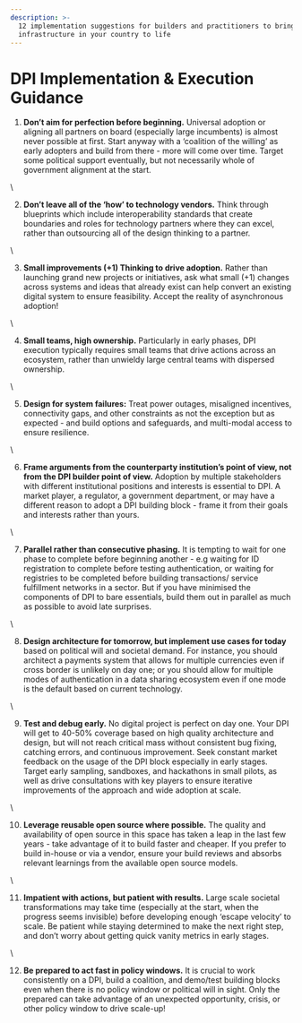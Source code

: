 ```yaml
---
description: >-
  12 implementation suggestions for builders and practitioners to bring digital
  infrastructure in your country to life
---
```


# DPI Implementation & Execution Guidance

1. **Don’t aim for perfection before beginning.** Universal adoption or aligning all partners on board (especially large incumbents) is almost never possible at first. Start anyway with a ‘coalition of the willing’ as early adopters and build from there - more will come over time. Target some political support eventually, but not necessarily whole of government alignment at the start.&#x20;

\


2. **Don’t leave all of the ‘how’ to technology vendors.** Think through blueprints which include interoperability standards that create boundaries and roles for technology partners where they can excel, rather than outsourcing all of the design thinking to a partner.&#x20;

\


3. **Small improvements (+1) Thinking to drive adoption.** Rather than launching grand new projects or initiatives, ask what small (+1) changes across systems and ideas that already exist can help convert an existing digital system to ensure feasibility. Accept the reality of asynchronous adoption!

\


4. &#x20;**Small teams, high ownership.** Particularly in early phases, DPI execution typically requires small teams that drive actions across an ecosystem, rather than unwieldy large central teams with dispersed ownership.&#x20;

\


5. &#x20;**Design for system failures:** Treat power outages, misaligned incentives,  connectivity gaps, and other constraints as not the exception but as expected - and build options and safeguards, and multi-modal access to ensure resilience.&#x20;

\


6. &#x20;**Frame arguments from the counterparty institution’s point of view, not from the DPI builder point of view.**  Adoption by multiple stakeholders with different institutional positions and interests is essential to DPI. A market player, a regulator, a government department, or may have a different reason to adopt a DPI building block - frame it from their goals and interests rather than yours.

\


7. &#x20;**Parallel rather than consecutive phasing.** It is tempting to wait for one phase to complete before beginning another - e.g waiting for ID registration to complete before testing authentication, or waiting for registries to be completed before building transactions/ service fulfillment networks in a sector. But if you have minimised the components of DPI to bare essentials, build them out in parallel as much as possible to avoid late surprises.&#x20;

\


8. **Design architecture for tomorrow, but implement use cases for today** based on political will and societal demand. For instance, you should architect a payments system that allows for multiple currencies even if cross border is unlikely on day one; or you should allow for multiple modes of authentication in a data sharing ecosystem even if one mode is the default based on current technology.&#x20;

\


9. &#x20;**Test and debug early.** No digital project is perfect on day one. Your DPI will get to 40-50% coverage based on high quality architecture and design, but will not reach critical mass without consistent bug fixing, catching errors, and continuous improvement. Seek constant market feedback on the usage of the DPI block especially in early stages. Target early sampling, sandboxes, and hackathons in small pilots, as well as drive consultations with key players to ensure iterative improvements of the approach and wide adoption at scale.

\


10. **Leverage reusable open source where possible.** The quality and availability of open source in this space has taken a leap in the last few years -  take advantage of it to build faster and cheaper. If you prefer to build in-house or via a vendor, ensure your build reviews and absorbs relevant learnings from the available open source models.

\


11. &#x20;**Impatient with actions, but patient with results.** Large scale societal transformations may take time (especially at the start, when the progress seems invisible) before developing enough ‘escape velocity’ to scale. Be patient while staying determined to make the next right step, and don’t worry about getting quick vanity metrics in early stages.&#x20;

\


12. &#x20;**Be prepared to act fast in policy windows.** It is crucial to work consistently on a DPI, build a coalition, and demo/test building blocks even when there is no policy window or political will in sight. Only the prepared can take advantage of an unexpected opportunity, crisis, or other policy window to drive scale-up!&#x20;
